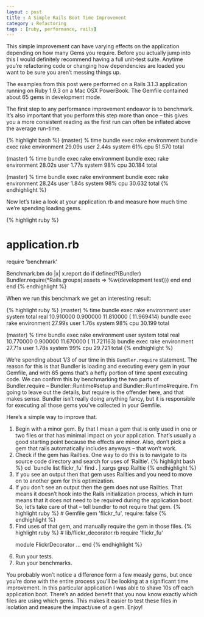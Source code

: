 ```yaml
---
layout : post
title : A Simple Rails Boot Time Improvement
category : Refactoring
tags : [ruby, performance, rails]
---
```

This simple improvement can have varying effects on the application depending on
how many Gems you require. Before you actually jump into this I would definitely
recommend having a full unit-test suite. Anytime you’re refactoring code or
changing how dependencies are loaded you want to be sure you aren’t messing
things up.

The examples from this post were performed on a Rails 3.1.3 application running
on Ruby 1.9.3 on a Mac OSX PowerBook. The Gemfile contained about 65 gems in
development mode.

The first step to any performance improvement endeavor is to benchmark. It’s
also important that you perform this step more than once – this gives you a more
consistent reading as the first run can often be inflated above the average
run-time.

{% highlight bash %}
(master) % time bundle exec rake environment
bundle exec rake environment  29.09s user 2.44s system 61% cpu 51.570 total

(master) % time bundle exec rake environment
bundle exec rake environment  28.02s user 1.77s system 98% cpu 30.184 total

(master) % time bundle exec rake environment
bundle exec rake environment  28.24s user 1.84s system 98% cpu 30.632 total
{% endhighlight %}

Now let’s take a look at your application.rb and measure how much time we’re
spending loading gems.

{% highlight ruby %}
# application.rb
require 'benchmark'

Benchmark.bm do |x|
  x.report do
    if defined?(Bundler)
      Bundler.require(*Rails.groups(:assets => %w(development test)))
    end
  end
end
{% endhighlight %}

When we run this benchmark we get an interesting result:

{% highlight ruby %}
(master) % time bundle exec rake environment
       user     system      total        real
  10.910000   0.900000  11.810000 ( 11.969414)
bundle exec rake environment  27.99s user 1.76s system 98% cpu 30.199 total

(master) % time bundle exec rake environment
       user     system      total        real
  10.770000   0.900000  11.670000 ( 11.721163)
bundle exec rake environment  27.71s user 1.78s system 99% cpu 29.721 total
{% endhighlight %}

We’re spending about 1/3 of our time in this `Bundler.require` statement. The
reason for this is that Bundler is loading and executing every gem in your
Gemfile, and with 65 gems that’s a hefty portion of time spent executing code.
We can confirm this by benchmarking the two parts of Bundler.require –
Bundler::Runtime#setup and Bundler::Runtime#require. I’m going to leave out the
details, but require is the offender here, and that makes sense. Bundler isn’t
really doing anything fancy, but it is responsible for executing all those gems
you’ve collected in your Gemfile.

Here’s a simple way to improve that.

<ol>
  <li>
Begin with a minor gem. By that I mean a gem that is only used in one or two
files or that has minimal impact on your application. That’s usually a good
starting point because the effects are minor. Also, don’t pick a gem that rails
automatically includes anyways – that won’t work.
  </li>
  <li>
Check if the gem has Railties. One way to do this is to navigate to its
source code directory and search for uses of ‘Railtie’.
{% highlight bash %}
cd `bundle list flickr_fu`
find . | xargs grep Railtie
{% endhighlight %}
  </li>
  <li>
If you see an output then that gem uses Railties and you need to move on to
another gem for this optimization.
  </li>
  <li>
If you don’t see an output then the gem does not use Railties. That means it
doesn’t hook into the Rails initialization process, which in turn means that it
does not need to be required during the application boot. So, let’s take care of
that – tell bundler to not require that gem.
{% highlight ruby %}
# Gemfile
gem 'flickr_fu', require: false
{% endhighlight %}
  </li>
  <li>
Find uses of that gem, and manually require the gem in those files.
{% highlight ruby %}
# lib/flickr_decorator.rb
require 'flickr_fu'

module FlickrDecorator
  ...
end
{% endhighlight %}
  </li>
  <li>Run your tests.</li>
  <li>Run your benchmarks.</li>
</ol>

You probably won’t notice a difference form a few measly gems, but once you’re
done with the entire process you’ll be looking at a significant time
improvement. In this particular application I was able to shave 10s off each
application boot. There’s an added benefit that you now know exactly which files
are using which gems. This makes it easier to test these files in isolation and
measure the impact/use of a gem. Enjoy!
